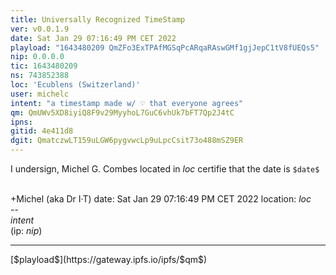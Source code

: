 ```yaml
---
title: Universally Recognized TimeStamp
ver: v0.0.1.9
date: Sat Jan 29 07:16:49 PM CET 2022
playload: "1643480209 QmZFo3ExTPAfMGSqPcARqaRAswGMf1gjJepC1tV8fUEQs5"
nip: 0.0.0.0
tic: 1643480209
ns: 743852388
loc: 'Ecublens (Switzerland)'
user: michelc
intent: "a timestamp made w/ ♡ that everyone agrees"
qm: QmUWv5XD8iyiQ8F9v29MyyhoL7GuC6vhUk7bFT7Qp2J4tC
ipns: 
gitid: 4e411d8
dgit: QmatczwLT159uLGW6pygvwcLp9uLpcCsit73o488mSZ9ER
---
```


I undersign, Michel G. Combes located in $loc$
certifie that the date is ``$date$``

<br>+Michel (aka Dr I·T)
date: Sat Jan 29 07:16:49 PM CET 2022
location: $loc$
<br>--&nbsp;<br>
$intent$
<br>(ip: $nip$)
<hr>
[$playload$](https://gateway.ipfs.io/ipfs/$qm$)
